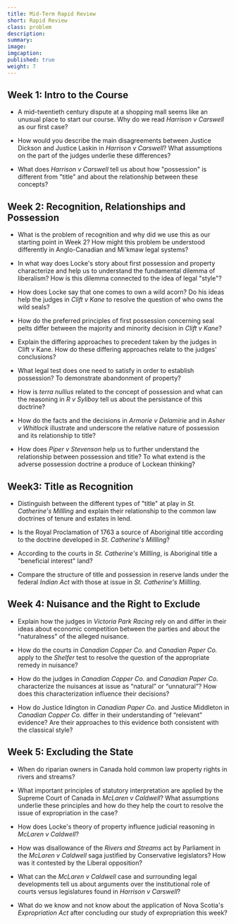 ```yaml
---
title: Mid-Term Rapid Review
short: Rapid Review
class: problem
description:  
summary: 
image: 
imgcaption: 
published: true
weight: 7
---
```



## Week 1: Intro to the Course

- A mid-twentieth century dispute at a shopping mall seems like an unusual place to start our course. Why do we read *Harrison v Carswell* as our first case? 

- How would you describe the main disagreements between Justice Dickson and Justice Laskin in *Harrison v Carswell*? What assumptions on the part of the judges underlie these differences? 

- What does *Harrison v Carswell* tell us about how "possession" is different from "title" and about the relationship between these concepts? 

## Week 2: Recognition, Relationships and Possession

- What is the problem of recognition and why did we use this as our starting point in Week 2? How might this problem be understood differently in Anglo-Canadian and Mi'kmaw legal systems?

- In what way does Locke's story about first possession and property characterize and help us to understand the fundamental dilemma of liberalism? How is this dilemma connected to the idea of legal "style"? 

- How does Locke say that one comes to own a wild acorn? Do his ideas help the judges in *Clift v Kane* to resolve the question of who owns the wild seals?

- How do the preferred principles of first possession concerning seal pelts differ between the majority and minority decision in *Clift v Kane*?

- Explain the differing approaches to precedent taken by the judges in Clift v Kane. How do these differing approaches relate to the judges' conclusions?

- What legal test does one need to satisfy in order to establish possession? To demonstrate abandonment of property? 

- How is *terra nullius* related to the concept of possession and what can the reasoning in *R v Syliboy* tell us about the persistance of this doctrine?

<!-- - How is the common law rule about possession of wild animals different from other "things" that are not wild animals?-->

- How do the facts and the decisions in *Armorie v Delamirie* and in *Asher v Whitlock* illustrate and underscore the relative nature of possession and its relationship to title? 

- How does *Piper v Stevenson* help us to further understand the relationship between possession and title? To what extend is the adverse possession doctrine a produce of Lockean thinking?

## Week3: Title as Recognition

- Distinguish between the different types of "title" at play in *St. Catherine's Millling* and explain their relationship to the common law doctrines of tenure and estates in lend.

- Is the Royal Proclamation of 1763 a source of Aboriginal title according to the doctrine developed in *St. Catherine's Millling*?

- According to the courts in *St. Catherine's Millling*, is Aboriginal title a "beneficial interest" land?

- Compare the structure of title and possession in reserve lands under the federal *Indian Act* with those at issue in *St. Catherine's Millling*.

## Week 4: Nuisance and the Right to Exclude

- Explain how the judges in *Victoria Park Racing* rely on and differ in their ideas about economic competition between the parties and about the "naturalness" of the alleged nuisance. 

- How do the courts in *Canadian Copper Co.* and *Canadian Paper Co.* apply to the *Shelfer* test to resolve the question of the appropriate remedy in nuisance?

- How do the judges in *Canadian Copper Co.* and *Canadian Paper Co.* characterize the nuisances at issue as “natural” or “unnatural”? How does this characterization influence their decisions?

- How do Justice Idington in *Canadian Paper Co.* and Justice Middleton in *Canadian Copper Co.* differ in their understanding of “relevant” evidence? Are their approaches to this evidence both consistent with the classical style?

## Week 5: Excluding the State

- When do riparian owners in Canada hold common law property rights in rivers and streams?

- What important principles of statutory interpretation are applied by the Supreme Court of Canada in *McLaren v Caldwell*? What assumptions underlie these principles and how do they help the court to resolve the issue of expropriation in the case?

- How does Locke's theory of property influence judicial reasoning in *McLaren v Caldwell*?

- How was disallowance of the *Rivers and Streams* act by Parliament in the *McLaren v Caldwell* saga justified by Conservative legislators? How was it contested by the Liberal opposition? 

- What can the *McLaren v Caldwell* case and surrounding legal developments tell us about arguments over the institutional role of courts versus legislatures found in *Harrison v Carswell*?

- What do we know and not know about the application of Nova Scotia's *Expropriation Act* after concluding our study of expropriation this week?